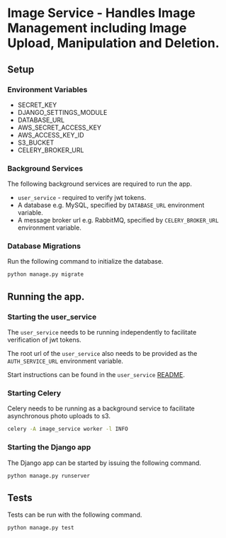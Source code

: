 # Image Service - Handles Image Management including Image Upload, Manipulation and Deletion.

## Setup
### Environment Variables
* SECRET_KEY
* DJANGO_SETTINGS_MODULE
* DATABASE_URL
* AWS_SECRET_ACCESS_KEY
* AWS_ACCESS_KEY_ID
* S3_BUCKET
* CELERY_BROKER_URL

### Background Services
The following background services are required to run the app.

* `user_service` - required to verify jwt tokens.
* A database e.g. MySQL, specified by `DATABASE_URL` environment variable.
* A message broker url e.g. RabbitMQ, specified by `CELERY_BROKER_URL` environment variable.

### Database Migrations
Run the following command to initialize the database.

```sh
python manage.py migrate
```

## Running the app.

### Starting the user_service
The `user_service` needs to be running independently to facilitate verification of jwt tokens.

The root url of the `user_service` also needs to be provided as the `AUTH_SERVICE_URL` environment variable.

Start instructions can be found in the `user_service` [README](../user_service/README.md).

### Starting Celery
Celery needs to be running as a background service to facilitate asynchronous photo uploads to s3.

```sh
celery -A image_service worker -l INFO
```

### Starting the Django app
The Django app can be started by issuing the following command.

```sh
python manage.py runserver
```

## Tests
Tests can be run with the following command.

```sh
python manage.py test
```
